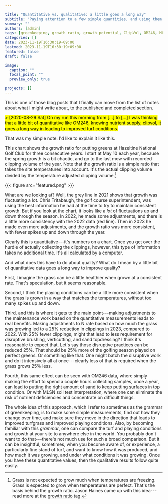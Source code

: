 ```yaml
---

title: "Quantitative vs. qualitative: a little goes a long way"
subtitle: "Paying attention to a few simple quantities, and using them for decision making, can lead to incremental, and eventually quite substantial, improvements in quality and in efficiency."
summary: ""
authors: [admin]
tags: [greenkeeping, growth ratio, growth potential, ClipVol, OM246, MLSN]
categories: []
date: 2023-11-19T16:30:19+09:00
lastmod: 2023-11-19T16:30:19+09:00
featured: false
draft: false

image:
  caption: ""
  focal_point: ""
  preview_only: true

projects: []
---
```


This is one of those blog posts that I finally can move from the list of notes about what I might write about, to the published and completed section.

<mark>> [2020-08-29 Sat] On my run this morning from [...] to [...] I was thinking that a little bit of quantitative like OM246, knowing nutrient supply, clipvol, it goes a long way in leading to improved turf conditions.</mark>

That was my simple note. I'd like to explain it like this.

This chart shows the growth ratio for putting greens at Hazeltine National Golf Club for three consecutive years. I start at May 10 each year, because the spring growth is a bit chaotic, and go to the last mow with recorded clipping volume of the year. Note that the growth ratio is a simple ratio that takes the site temperatures into account. It's the actual clipping volume divided by the temperature adjusted clipping volume.[^1]

[^1]: Grass is not expected to grow much when temperatures are freezing. Grass is expected to grow when temperatures are perfect. That's the basis behind the growth ratio. Jason Haines came up with this idea---read more at the [growth ratio](/tag/growth-ratio/) tag.

{{< figure src="featured.png" >}}

What are we looking at? Well, the grey line in 2021 shows that growth was fluctuating a lot. Chris Tritabaugh, the golf course superintendent, was using the best information he had at the time to try to maintain consistent growth. But if you look at the chart, it looks like a *lot* of fluctuations up and down through the season. In 2022, he made some adjustments, and there is a little more consistency with the 2022 data (red line). Then in 2023 he made even more adjustments, and the growth ratio was more consistent, with fewer spikes up and down through the year.

Clearly this is quantitative---it's numbers on a chart. Once you get over the hurdle of actually collecting the clippings, however, this type of information takes no additional time. It's all calculated by a computer. 

And what does this have to do about quality? What do I mean by a little bit of quantitative data goes a long way to improve quality? 

First, I imagine the grass can be a little healthier when grown at a consistent rate. That's speculation, but it seems reasonable. 

Second, I think the playing conditions can be a little more consistent when the grass is grown in a way that matches the temperatures, without too many spikes up and down.

Third. and this is where it gets to the main point---making adjustments to the maintenance work based on the quantitative measurements leads to real benefits. Making adjustments to N rate based on how much the grass was growing led to a 25% reduction in clippings in 2023, compared to 2022. With 25% fewer clippings, might that lead to less requirement for disruptive brushing, verticutting, and sand topdressing? I think it's reasonable to expect that. Let's say those disruptive practices can be reduced 25%. That should be 25% more of the golfing season played on perfect greens. Or something like that. One might batch the disruptive work and do it intensively all at once---clearly less of that is required when the grass grows 25% less.

Fourth, this same effect can be seen with OM246 data, where simply making the effort to spend a couple hours collecting samples, once a year, can lead to putting the right amount of sand to keep putting surfaces in top condition. Or with MLSN soil test interpretation, where one can eliminate the risk of nutrient deficiencies and concentrate on difficult things. 

The whole idea of this approach, which I refer to sometimes as the grammar of greenkeeping, is to make some simple measurements, find out how they change over time, and make sure they move in the direction that leads to improved turfgrass and improved playing conditions. Also, by becoming familiar with this *grammar*, one can compare the turf and playing conditions and growth at your site to anywhere else in the world. You probably don't want to do that---there's not much use for such a broad comparison. But it can be insightful, sometimes, when you become aware of, or experience, a particularly fine stand of turf, and want to know how it was produced, and how much it was growing, and under what conditions it was growing. Once you have these quantitative values, then the qualitative results follow quite easily.
